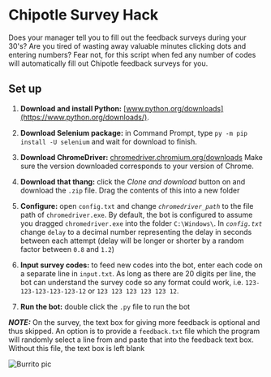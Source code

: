 # Chipotle Survey Hack
Does your manager tell you to fill out the feedback surveys during your 30's? Are you tired of wasting away valuable minutes clicking dots and entering numbers? Fear not, for this script when fed any number of codes will automatically fill out Chipotle feedback surveys for you.

## Set up
1. **Download and install Python:** [www.python.org/downloads](https://www.python.org/downloads/).

2. **Download Selenium package:** in Command Prompt, type `py -m pip install -U selenium` and wait for download to finish.

3. **Download ChromeDriver:** [chromedriver.chromium.org/downloads](https://chromedriver.chromium.org/downloads) Make sure the version downloaded corresponds to your version of Chrome.

4. **Download that thang:** click the *Clone and download* button on and download the `.zip` file. Drag the contents of this into a new folder

5. **Configure:** open `config.txt` and change *`chromedriver_path`* to the file path of `chromedriver.exe`. By default, the bot is configured to assume you dragged `chromedriver.exe` into the folder `C:\Windows\`. In *`config.txt`* change `delay` to a decimal number representing the delay in seconds between each attempt (delay will be longer or shorter by a random factor between `0.8` and `1.2`)

6. **Input survey codes:** to feed new codes into the bot, enter each code on a separate line in `input.txt`. As long as there are 20 digits per line, the bot can understand the survey code so any format could work, i.e. `123-123-123-123-123-12` or `123 123 123 123 123 12`.

7. **Run the bot:** double click the `.py` file to run the bot


 **_NOTE:_** On the survey, the text box for giving more feedback is optional and thus skipped. An option is to provide a `feedback.txt` file which the program will randomly select a line from and paste that into the feedback text box. Without this file, the text box is left blank


![Burrito pic](https://www.pymnts.com/wp-content/uploads/2019/08/mobile-order-ahead-Chipotle-rewards-AI.jpg)